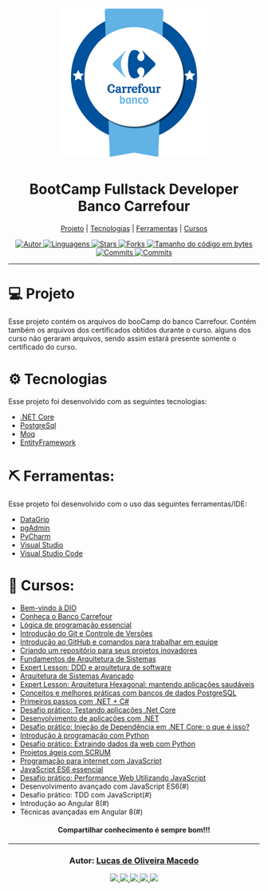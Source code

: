 <h1 align="center">
    <img alt="BootCamp Carrefour" title="BootCamp Carrefour" src="assets_readme/logo.png" width="300px" />
</h1>
<h1 align="center">
BootCamp Fullstack Developer Banco Carrefour
</h1>
<p align="center">
  <a href="#-projeto">Projeto</a> | 
  <a href="#-tecnologias">Tecnologias</a> | 
  <a href="#-ferramentas">Ferramentas</a> | 
  <a href="#-cursos">Cursos</a>
</p>

<div align="center">
<a href="https://github.com/lucasomac">
<img alt="Autor" src="https://img.shields.io/badge/autor-Lucas de Oliveira Macedo-920629?style=flat-square">
</a>

<a href="#">
<img alt="Linguagens" src="https://img.shields.io/github/languages/count/lucasomac/BootCampCarrefour?color=920629&style=flat-square">
</a>

<a href="https://github.com/lucasomac/BootCampCarrefour/stargazers">
<img alt="Stars" src="https://img.shields.io/github/stars/lucasomac/BootCampCarrefour?color=920629&style=flat-square">
</a>

<a href="https://github.com/lucasomac/BootCampCarrefour/network/members">
<img alt="Forks" src="https://img.shields.io/github/forks/lucasomac/BootCampCarrefour?color=920629&style=flat-square">
</a>

<a href="#">
<img alt="Tamanho do código em bytes" src="https://img.shields.io/github/repo-size/lucasomac/BootCampCarrefour?color=920629&style=flat-square">
</a>

<a href="https://github.com/lucasomac/BootCampCarrefour/commits/master">
<img alt="Commits" src="https://img.shields.io/github/last-commit/lucasomac/BootCampCarrefour?color=920629&style=flat-square">
</a>
<a href="https://github.com/lucasomac/BootCampCarrefour/releases">
<img alt="Commits" src="https://img.shields.io/github/downloads/lucasomac/BootCampCarrefour/total?color=920629&style=flat-square">
</a>

</div>

<hr/>

# 💻 Projeto

Esse projeto contém os arquivos do booCamp do banco Carrefour. Contém também os arquivos dos certificados obtidos durante o curso. alguns dos curso não geraram arquivos, sendo assim estará presente somente o certificado do curso.

# ⚙️ Tecnologias

Esse projeto foi desenvolvido com as seguintes tecnologias:

- [.NET Core](https://dotnet.microsoft.com/)
- [PostgreSql](https://www.postgresql.org/)
- [Moq](https://github.com/moq/moq4)
- [EntityFramework](https://docs.microsoft.com/pt-br/ef/)

# ⛏ Ferramentas:

Esse projeto foi desenvolvido com o uso das seguintes ferramentas/IDE:

- [DataGrip](https://www.jetbrains.com/pt-br/datagrip/)
- [pgAdmin](https://www.pgadmin.org/)
- [PyCharm](https://www.jetbrains.com/pt-br/pycharm/)
- [Visual Studio](https://visualstudio.microsoft.com/vs/)
- [Visual Studio Code](https://code.visualstudio.com/)

# 🏁 Cursos:

- [Bem-vindo à DIO](/Certificados/24CA67BD.pdf)
- [Conheça o Banco Carrefour](/Certificados/A4EFDD1D.pdf)
- [Lógica de programação essencial](/Certificados/F891B545.pdf)
- [Introdução do Git e Controle de Versões](/Certificados/88031C73.pdf)
- [Introdução ao GitHub e comandos para trabalhar em equipe](/Certificados/8A23B66A.pdf)
- [Criando um repositório para seus projetos inovadores](/Certificados/7769FC21.pdf)
- [Fundamentos de Arquitetura de Sistemas](/Certificados/5B342C88.pdf)
- [Expert Lesson: DDD e arquitetura de software](/Certificados/D690494E.pdf)
- [Arquitetura de Sistemas Avançado](/Certificados/E5CE7935.pdf)
- [Expert Lesson: Arquitetura Hexagonal: mantendo aplicações saudáveis](/Certificados/16844911.pdf)
- [Conceitos e melhores práticas com bancos de dados PostgreSQL](/Certificados/F0824D30.pdf)
- [Primeiros passos com .NET + C#](/Certificados/04D79972.pdf)
- [Desafio prático: Testando aplicações .Net Core](/Certificados/272E9D58.pdf)
- [Desenvolvimento de aplicações com .NET](/Certificados/867F0A30.pdf)
- [Desafio prático: Injeção de Dependência em .NET Core: o que é isso?](/Certificados/CEAC8F02.pdf)
- [Introdução à programação com Python](/Certificados/4A4B2F6D.pdf)
- [Desafio prático: Extraindo dados da web com Python](/Certificados/0232F8F0.pdf)
- [Projetos ágeis com SCRUM](/Certificados/BBCAA04A.pdf)
- [Programação para internet com JavaScript](/Certificados/170F6F18.pdf)
- [JavaScript ES6 essencial](Certificados/1732C5C4.pdf)
- [Desafio prático: Performance Web Utilizando JavaScript](Certificados/CEA1CD25.pdf)
- Desenvolvimento avançado com JavaScript ES6(#)
- Desafio prático: TDD com JavaScript(#)
- Introdução ao Angular 8(#)
- Técnicas avançadas em Angular 8(#)

<h4 align="center" >
  Compartilhar conhecimento é sempre bom!!!
</h4>

---

<h3 align="center">
Autor: <a alt="Lucas de Oliveira Macedo" href="https://github.com/lucasomac">Lucas de Oliveira Macedo</a>
</h3>

<div align="center">

  <a alt="Lucas de Oliveira Macedo Linkedin" href="https://www.linkedin.com/in/lucasomac/">
    <img src="https://img.shields.io/badge/LinkedIn-Lucas de Oliveira Macedo-blue?logo=linkedin"/>
  </a>
  <a alt="Lucas de Oliveira Macedo GitHub" href="https://github.com/lucasomac">
  <img src="https://img.shields.io/badge/GitHub-lucasomac-lightgrey?logo=github"/>
  </a>
 <a alt="Lucas de Oliveira Macedo Twitter" href="https://twitter.com/lucasomac">
  <img src="https://img.shields.io/badge/Twitter-_lucasomac-blue?logo=twitter"/>
 </a>
 <a alt="Lucas de Oliveira Macedo Instagram" href="https://instagram.com/lucasomac">
  <img src="https://img.shields.io/badge/Instragram-lucasomac-E10979?logo=instagram"/>
 </a>
 <a alt="Lucas de Oliveira Macedo Instagram" href="https://facebook.com/lucasomac">
  <img src="https://img.shields.io/badge/Facebook-lucasomac-blue?logo=facebook&"/>
 </a>

</div>
